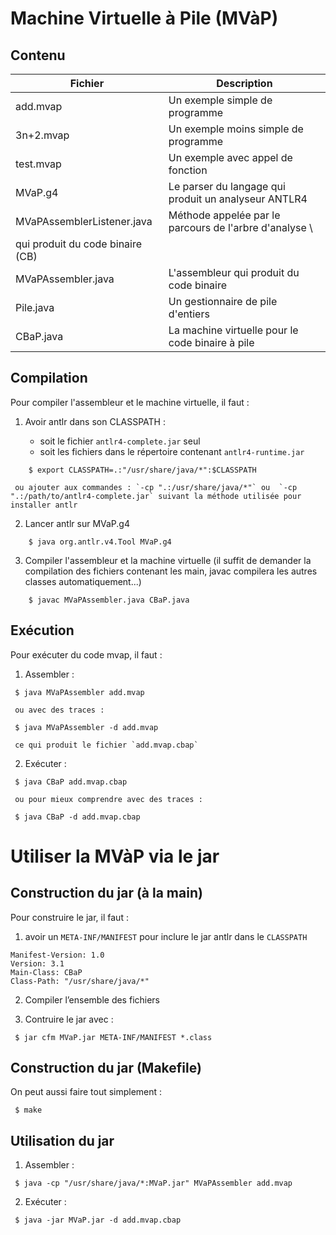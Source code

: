Machine Virtuelle à Pile (MVàP)
================================

Contenu
--------

Fichier 		   | Description					   |
-------------------------  | ----------------------------------------------------- |
add.mvap		   | Un exemple simple de programme                        |
3n+2.mvap		   | Un exemple moins simple de programme                  |
test.mvap		   | Un exemple avec appel de fonction                     |
MVaP.g4 		   | Le parser du langage qui produit un analyseur ANTLR4  |
MVaPAssemblerListener.java | Méthode appelée par le parcours de l'arbre d'analyse \
                                                  qui produit du code binaire (CB) |
MVaPAssembler.java	   | L'assembleur qui produit du code binaire              |
Pile.java		   | Un gestionnaire de pile d'entiers                     |
CBaP.java		   | La machine virtuelle pour le code binaire à pile      |

Compilation
------------

Pour compiler l'assembleur et le machine virtuelle, il faut :

1. Avoir antlr dans son CLASSPATH :

	- soit le fichier `antlr4-complete.jar` seul
	- soit les fichiers dans le répertoire contenant `antlr4-runtime.jar`


```
 	$ export CLASSPATH=.:"/usr/share/java/*":$CLASSPATH
```
     ou ajouter aux commandes : `-cp ".:/usr/share/java/*"` ou  `-cp ".:/path/to/antlr4-complete.jar` suivant la méthode utilisée pour installer antlr


2. Lancer antlr sur MVaP.g4
```
	$ java org.antlr.v4.Tool MVaP.g4
```

3. Compiler l'assembleur et la machine virtuelle (il suffit de demander la
     compilation des fichiers contenant les main, javac compilera les autres
     classes automatiquement...) 
```
	$ javac MVaPAssembler.java CBaP.java
```

Exécution
----------

Pour exécuter du code mvap, il faut :

1. Assembler :
```
 $ java MVaPAssembler add.mvap
```
     ou avec des traces :
```
 $ java MVaPAssembler -d add.mvap
```
     ce qui produit le fichier `add.mvap.cbap`

2. Exécuter :
```
 $ java CBaP add.mvap.cbap
```
     ou pour mieux comprendre avec des traces :
```
 $ java CBaP -d add.mvap.cbap
``` 

Utiliser la MVàP via le jar
=========================================

Construction du jar (à la main)
--------------------------------

Pour construire le jar, il faut :

1. avoir un `META-INF/MANIFEST` pour inclure le jar antlr dans le `CLASSPATH`
```
Manifest-Version: 1.0
Version: 3.1
Main-Class: CBaP
Class-Path: "/usr/share/java/*"
```

2. Compiler l’ensemble des fichiers

3. Contruire le jar avec :
```
 $ jar cfm MVaP.jar META-INF/MANIFEST *.class
```

Construction du jar (Makefile)
-------------------------------

On peut aussi faire tout simplement :
```
 $ make
```

Utilisation du jar 
-------------------

1. Assembler :
```
 $ java -cp "/usr/share/java/*:MVaP.jar" MVaPAssembler add.mvap
```

2. Exécuter :
```
 $ java -jar MVaP.jar -d add.mvap.cbap
```
